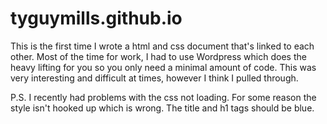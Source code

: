 # tyguymills.github.io


This is the first time I wrote a html and css document that's linked to each other. Most of the time for work, I had to use Wordpress which does the heavy lifting for you so you only need a minimal amount of code. This was very interesting and difficult at times, however I think I pulled through.


P.S. I recently had problems with the css not loading. For some reason the style isn't hooked up which is wrong. The title and h1 tags should be blue. 

